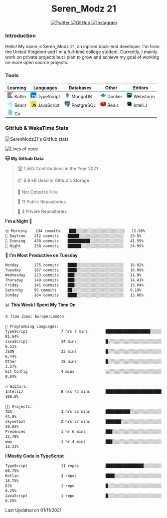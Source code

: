 <div align="center">
  <h1>Seren_Modz 21</h1>
  <a href="https://twitter.com/SerenModz21">
    <img alt="Twitter" src="https://img.shields.io/badge/twitter%20-%231DA1F2.svg?&style=for-the-badge&logo=Twitter&logoColor=white">
  </a>
  <a href="https://github.com/SerenModz21">
    <img alt="GitHub" src="https://img.shields.io/badge/github%20-%23121011.svg?&style=for-the-badge&logo=github&logoColor=white">
  </a>
  <a href="https://www.instagram.com/serenmodz21">
    <img alt="Instagram" src="https://img.shields.io/badge/instagram%20-%23E4405F.svg?&style=for-the-badge&logo=Instagram&logoColor=white">
  </a>
</div>

### Introduction

Hello! My name is Seren_Modz 21, an inpired back-end developer. I'm from the United Kingdom and I'm a full-time college student. Currently, I mainly work on private projects but I plan to grow and achieve my goal of working on more open source projects. 

### Tools

 **Learning**                                        | **Languages**                                               | **Databases**                                               | **Other**                                           | **Editors**                                                  
-----------------------------------------------------|-------------------------------------------------------------|-------------------------------------------------------------|-----------------------------------------------------|--------------------------------------------------------------
 <img width="19px" src="./assets/kotlin.svg"> Kotlin | <img width="19px" src="./assets/typescript.svg"> TypeScript | <img width="19px" src="./assets/mongodb.svg"> MongoDB       | <img width="19px" src="./assets/docker.svg"> Docker | <img width="19px" src="./assets/webstorm.svg"> Webstorm      
 <img width="19px" src="./assets/react.svg"> React   | <img width="19px" src="./assets/javascript.svg"> JavaScript | <img width="19px" src="./assets/postgresql.svg"> PostgreSQL | <img width="19px" src="./assets/redis.svg"> Redis   | <img width="19px" src="./assets/intellij-idea.svg"> IntelliJ
 <img width="19px" src="./assets/go.svg"> Go         |                                                             |                                                             |                                                     |                                                                                                               

### GitHub & WakaTime Stats

![SerenModz21's GitHub stats](https://github-readme-stats.vercel.app/api?username=SerenModz21&show_icons=true&theme=dark)

<!--START_SECTION:waka-->
![Lines of code](https://img.shields.io/badge/From%20Hello%20World%20I%27ve%20Written-38724%20lines%20of%20code-blue)

**🐱 My Github Data** 

> 🏆 1,563 Contributions in the Year 2021
 > 
> 📦 6.9 kB Used in Github's Storage 
 > 
> 🚫 Not Opted to Hire
 > 
> 📜 11 Public Repositories 
 > 
> 🔑 3 Private Repositories  
 > 
**I'm a Night 🦉** 

```text
🌞 Morning    134 commits    ███░░░░░░░░░░░░░░░░░░░░░░   12.96% 
🌆 Daytime    212 commits    █████░░░░░░░░░░░░░░░░░░░░   20.5% 
🌃 Evening    430 commits    ██████████░░░░░░░░░░░░░░░   41.59% 
🌙 Night      258 commits    ██████░░░░░░░░░░░░░░░░░░░   24.95%

```
📅 **I'm Most Productive on Tuesday** 

```text
Monday       175 commits    ████░░░░░░░░░░░░░░░░░░░░░   16.92% 
Tuesday      187 commits    ████░░░░░░░░░░░░░░░░░░░░░   18.09% 
Wednesday    123 commits    ███░░░░░░░░░░░░░░░░░░░░░░   11.9% 
Thursday     149 commits    ███░░░░░░░░░░░░░░░░░░░░░░   14.41% 
Friday       141 commits    ███░░░░░░░░░░░░░░░░░░░░░░   13.64% 
Saturday     95 commits     ██░░░░░░░░░░░░░░░░░░░░░░░   9.19% 
Sunday       164 commits    ████░░░░░░░░░░░░░░░░░░░░░   15.86%

```


📊 **This Week I Spent My Time On** 

```text
⌚︎ Time Zone: Europe/London

💬 Programming Languages: 
TypeScript               7 hrs 7 mins        ████████████████████░░░░░   81.64% 
JavaScript               34 mins             █░░░░░░░░░░░░░░░░░░░░░░░░   6.51% 
JSON                     33 mins             █░░░░░░░░░░░░░░░░░░░░░░░░   6.44% 
Other                    18 mins             █░░░░░░░░░░░░░░░░░░░░░░░░   3.57% 
Git Config               4 mins              ░░░░░░░░░░░░░░░░░░░░░░░░░   0.84%

🔥 Editors: 
IntelliJ                 8 hrs 43 mins       █████████████████████████   100.0%

🐱‍💻 Projects: 
TDA                      3 hrs 55 mins       ███████████░░░░░░░░░░░░░░   44.9% 
skynetbot                2 hrs 37 mins       ███████░░░░░░░░░░░░░░░░░░   30.02% 
Presences                1 hr 6 mins         ███░░░░░░░░░░░░░░░░░░░░░░   12.78% 
www                      1 hr 4 mins         ███░░░░░░░░░░░░░░░░░░░░░░   12.31%

```

**I Mostly Code in TypeScript** 

```text
TypeScript               11 repos            █████████████████░░░░░░░░   68.75% 
Kotlin                   3 repos             ████░░░░░░░░░░░░░░░░░░░░░   18.75% 
EJS                      1 repo              █░░░░░░░░░░░░░░░░░░░░░░░░   6.25% 
JavaScript               1 repo              █░░░░░░░░░░░░░░░░░░░░░░░░   6.25%

```



 Last Updated on 01/11/2021
<!--END_SECTION:waka-->
